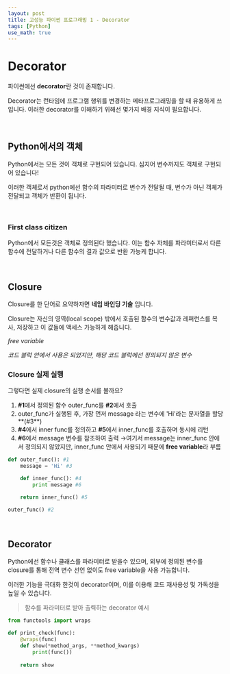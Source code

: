 ```yaml
---
layout: post
title: 고성능 파이썬 프로그래밍 1 - Decorator
tags: [Python]
use_math: true
---
```


# Decorator

파이썬에선 **decorator**란 것이 존재합니다. 

Decorator는 런타임에 프로그램 행위를 변경하는 메타프로그래밍을 할 때 유용하게 쓰입니다. 이러한 decorator를 이해하기 위해선 몇가지 배경 지식이 필요합니다. 

<br>

## Python에서의 객체

Python에서는 모든 것이 객체로 구현되어 있습니다. 심지어 변수까지도 객체로 구현되어 있습니다!

이러한 객체로서 python에선 함수의 파라미터로 변수가 전달될 때, 변수가 아닌 객체가 전달되고 객체가 반환이 됩니다.

<br>

### First class citizen

Python에서 모든것은 객체로 정의된다 했습니다. 이는 함수 자체를 파라미터로서 다른 함수에 전달하거나 다른 함수의 결과 값으로 반환 가능케 합니다.

<br>

## Closure

Closure를 한 단어로 요약하자면 **네임 바인딩 기술** 입니다.

Closure는 자신의 영역(local scope) 밖에서 호출된 함수의 변수값과 레퍼런스를 복사, 저장하고 이 값들에 액세스 가능하게 해줍니다.

*free variable*

*코드 블럭 안에서 사용은 되었지만, 해당 코드 블럭에선 정의되지 않은 변수*

### Closure 실제 실행

그렇다면 실제 closure의 실행 순서를 볼까요?

1. **\#1**에서 정의된 함수 outer_func를 **#2**에서 호출
2. outer_func가 실행된 후, 가장 먼저 message 라는 변수에 'Hi'라는 문자열을 할당**(#3**)
3. **\#4**에서 inner func를 정의하고 **#5**에서 inner_func를 호출하며 동시에 리턴
4. **\#6**에서 message 변수를 참조하여 출력 →여기서 message는 inner_func 안에서 정의되지 않았지만, inner_func 안에서 사용되기 때문에 **free variable**라 부름

```python
def outer_func(): #1
    message = 'Hi' #3

    def inner_func(): #4
        print message #6 

    return inner_func() #5

outer_func() #2
```

<br>

## Decorator

Python에선 함수나 클래스를 파라미터로 받을수 있으며, 외부에 정의된 변수를 closure를 통해 전역 변수 선언 없이도 free variable을 사용 가능합니다. 

이러한 기능을 극대화 한것이 decorator이며, 이를 이용해 코드 재사용성 및 가독성을 높일 수 있습니다.

> 함수를 파라미터로 받아 출력하는 decorator 예시

```python
from functools import wraps

def print_check(func):
    @wraps(func)
    def show(*method_args, **method_kwargs)
        print(func())
        
    return show
```

<br>